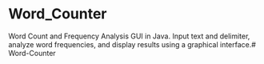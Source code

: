 # Word_Counter
Word Count and Frequency Analysis GUI in Java. Input text and delimiter, analyze word frequencies, and display results using a graphical interface.# Word-Counter
